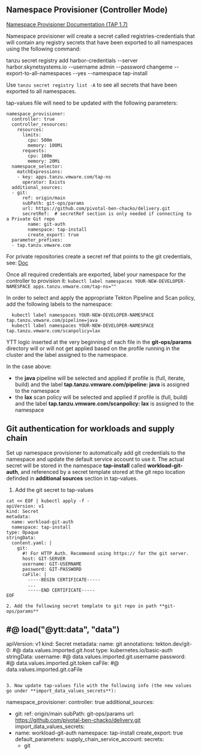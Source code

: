 ## Namespace Provisioner (Controller Mode)

[Namespace Provisioner Documentation (TAP 1.7)](https://docs.vmware.com/en/VMware-Tanzu-Application-Platform/1.7/tap/namespace-provisioner-use-case3.html)

Namespace provisioner will create a secret called registries-credentials that will contain any registry secrets that have been exported to all namespaces using the following command:

tanzu secret registry add harbor-credentials --server harbor.skynetsystems.io --username admin --password changeme --export-to-all-namespaces --yes --namespace tap-install

Use `tanzu secret registry list -A` to see all secrets that have been exported to all namespaces.

tap-values file will need to be updated with the following parameters:

```
namespace_provisioner:
  controller: true
  controller_resources:
    resources:
      limits:
        cpu: 500m
        memory: 100Mi
      requests:
        cpu: 100m
        memory: 20Mi
  namespace_selector:
    matchExpressions:
    - key: apps.tanzu.vmware.com/tap-ns
      operator: Exists
  additional_sources:
  - git:
      ref: origin/main
      subPath: git-ops/params
      url: https://github.com/pivotal-ben-chacko/delivery.git
      secretRef:  # secretRef section is only needed if connecting to a Private Git repo
        name: git-auth
        namespace: tap-install
        create_export: true
  parameter_prefixes:
  - tap.tanzu.vmware.com
```

For private repositories create a secret ref that points to the git credentials, see: [Doc](https://docs.vmware.com/en/VMware-Tanzu-Application-Platform/1.6/tap/namespace-provisioner-use-case3.html#git-private)

Once all required credentials are exported, label your namespace for the controller to provision it: `kubectl label namespaces YOUR-NEW-DEVELOPER-NAMESPACE apps.tanzu.vmware.com/tap-ns=""`

In order to select and apply the appropriate Tekton Pipeline and Scan policy, add the following labels to the namespace:

```
  kubectl label namespaces YOUR-NEW-DEVELOPER-NAMESPACE tap.tanzu.vmware.com/pipeline=java
  kubectl label namespaces YOUR-NEW-DEVELOPER-NAMESPACE tap.tanzu.vmware.com/scanpolicy=lax
```

YTT logic inserted at the very beginning of each file in the **git-ops/params** directory will or will not get applied based on the profile running in the cluster and the label assigned to the namespace.

In the case above: 
  - the **java** pipeline will be selected and applied if profile is (full, iterate, build) and the label **tap.tanzu.vmware.com/pipeline: java** is assigned to the namespace
  - the **lax** scan policy will be selected and applied if profile is (full, build) and the label **tap.tanzu.vmware.com/scanpolicy: lax** is assigned to the namespace


## Git authentication for workloads and supply chain

Set up namespace provisioner to automatically add git credentials to the namespace and update the default service account to use it. The actual secret will be stored in the namespace **tap-install** called **workload-git-auth**, and referenced by a secret template stored at the git repo location definded in **additional sources** section in tap-values.

1. Add the git secret to tap-values

```
cat << EOF | kubectl apply -f -
apiVersion: v1
kind: Secret
metadata:
  name: workload-git-auth
  namespace: tap-install
type: Opaque
stringData:
  content.yaml: |
    git:
      #! For HTTP Auth. Recommend using https:// for the git server.
      host: GIT-SERVER
      username: GIT-USERNAME
      password: GIT-PASSWORD
      caFile: |
        -----BEGIN CERTIFICATE-----
        ...
        -----END CERTIFICATE-----
EOF

2. Add the following secret template to git repo in path **git-ops/params**
```
#@ load("@ytt:data", "data")
---
apiVersion: v1
kind: Secret
metadata:
 name: git
 annotations:
   tekton.dev/git-0: #@ data.values.imported.git.host
type: kubernetes.io/basic-auth
stringData:
 username: #@ data.values.imported.git.username
 password: #@ data.values.imported.git.token
 caFile: #@ data.values.imported.git.caFile
```

3. Now update tap-values file with the following info (the new values go under **import_data_values_secrets**):
```
namespace_provisioner:
  controller: true
  additional_sources:
  - git:
      ref: origin/main
      subPath: git-ops/params
      url: https://github.com/pivotal-ben-chacko/delivery.git
  import_data_values_secrets:
  - name: workload-git-auth
    namespace: tap-install
    create_export: true
  default_parameters:
    supply_chain_service_account:
      secrets:
      - git
```
